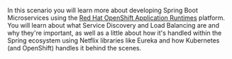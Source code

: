 In this scenario you will learn more about developing Spring Boot Microservices using the [Red Hat OpenShift Application Runtimes](https://developers.redhat.com/products/rhoar) platform. You will learn about what Service Discovery and Load Balancing are and why they're important, as well as a little about how it's handled within the Spring ecosystem using Netflix libraries like Eureka and how Kubernetes (and OpenShift) handles it behind the scenes.
